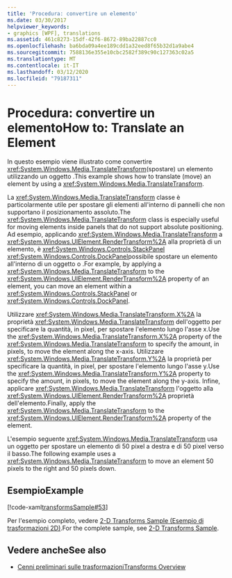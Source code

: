 ```yaml
---
title: 'Procedura: convertire un elemento'
ms.date: 03/30/2017
helpviewer_keywords:
- graphics [WPF], translations
ms.assetid: 461c8273-15df-42f6-8672-89ba22887cc0
ms.openlocfilehash: ba6bda09a4ee189cdd1a32eed8f65b32d1a9abe4
ms.sourcegitcommit: 7588136e355e10cbc2582f389c90c127363c02a5
ms.translationtype: MT
ms.contentlocale: it-IT
ms.lasthandoff: 03/12/2020
ms.locfileid: "79187311"
---
```

# <a name="how-to-translate-an-element"></a><span data-ttu-id="d494a-102">Procedura: convertire un elemento</span><span class="sxs-lookup"><span data-stu-id="d494a-102">How to: Translate an Element</span></span>
<span data-ttu-id="d494a-103">In questo esempio viene illustrato come convertire <xref:System.Windows.Media.TranslateTransform>(spostare) un elemento utilizzando un oggetto .</span><span class="sxs-lookup"><span data-stu-id="d494a-103">This example shows how to translate (move) an element by using a <xref:System.Windows.Media.TranslateTransform>.</span></span>  
  
 <span data-ttu-id="d494a-104">La <xref:System.Windows.Media.TranslateTransform> classe è particolarmente utile per spostare gli elementi all'interno di pannelli che non supportano il posizionamento assoluto.</span><span class="sxs-lookup"><span data-stu-id="d494a-104">The <xref:System.Windows.Media.TranslateTransform> class is especially useful for moving elements inside panels that do not support absolute positioning.</span></span> <span data-ttu-id="d494a-105">Ad esempio, applicando <xref:System.Windows.Media.TranslateTransform> a <xref:System.Windows.UIElement.RenderTransform%2A> alla proprietà di un elemento, è <xref:System.Windows.Controls.StackPanel> <xref:System.Windows.Controls.DockPanel>possibile spostare un elemento all'interno di un oggetto o .</span><span class="sxs-lookup"><span data-stu-id="d494a-105">For example, by applying a <xref:System.Windows.Media.TranslateTransform> to the <xref:System.Windows.UIElement.RenderTransform%2A> property of an element, you can move an element within a <xref:System.Windows.Controls.StackPanel> or <xref:System.Windows.Controls.DockPanel>.</span></span>  
  
 <span data-ttu-id="d494a-106">Utilizzare <xref:System.Windows.Media.TranslateTransform.X%2A> la proprietà <xref:System.Windows.Media.TranslateTransform> dell'oggetto per specificare la quantità, in pixel, per spostare l'elemento lungo l'asse x.</span><span class="sxs-lookup"><span data-stu-id="d494a-106">Use the <xref:System.Windows.Media.TranslateTransform.X%2A> property of the <xref:System.Windows.Media.TranslateTransform> to specify the amount, in pixels, to move the element along the x-axis.</span></span> <span data-ttu-id="d494a-107">Utilizzare <xref:System.Windows.Media.TranslateTransform.Y%2A> la proprietà per specificare la quantità, in pixel, per spostare l'elemento lungo l'asse y.</span><span class="sxs-lookup"><span data-stu-id="d494a-107">Use the <xref:System.Windows.Media.TranslateTransform.Y%2A> property to specify the amount, in pixels, to move the element along the y-axis.</span></span> <span data-ttu-id="d494a-108">Infine, applicare <xref:System.Windows.Media.TranslateTransform> l'oggetto alla <xref:System.Windows.UIElement.RenderTransform%2A> proprietà dell'elemento.</span><span class="sxs-lookup"><span data-stu-id="d494a-108">Finally, apply the <xref:System.Windows.Media.TranslateTransform> to the <xref:System.Windows.UIElement.RenderTransform%2A> property of the element.</span></span>  
  
 <span data-ttu-id="d494a-109">L'esempio seguente <xref:System.Windows.Media.TranslateTransform> usa un oggetto per spostare un elemento di 50 pixel a destra e di 50 pixel verso il basso.</span><span class="sxs-lookup"><span data-stu-id="d494a-109">The following example uses a <xref:System.Windows.Media.TranslateTransform> to move an element 50 pixels to the right and 50 pixels down.</span></span>  
  
## <a name="example"></a><span data-ttu-id="d494a-110">Esempio</span><span class="sxs-lookup"><span data-stu-id="d494a-110">Example</span></span>  
 [!code-xaml[transformsSample#53](~/samples/snippets/csharp/VS_Snippets_Wpf/transformsSample/CS/TranslateTransformExample.xaml#53)]  
  
 <span data-ttu-id="d494a-111">Per l'esempio completo, vedere [2-D Transforms Sample (Esempio di trasformazioni 2D)](https://github.com/Microsoft/WPF-Samples/tree/master/Graphics/2DTransforms).</span><span class="sxs-lookup"><span data-stu-id="d494a-111">For the complete sample, see [2-D Transforms Sample](https://github.com/Microsoft/WPF-Samples/tree/master/Graphics/2DTransforms).</span></span>  
  
## <a name="see-also"></a><span data-ttu-id="d494a-112">Vedere anche</span><span class="sxs-lookup"><span data-stu-id="d494a-112">See also</span></span>

- [<span data-ttu-id="d494a-113">Cenni preliminari sulle trasformazioni</span><span class="sxs-lookup"><span data-stu-id="d494a-113">Transforms Overview</span></span>](transforms-overview.md)
